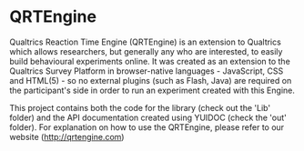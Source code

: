QRTEngine
=========

Qualtrics Reaction Time Engine (QRTEngine) is an extension to Qualtrics which allows researchers, but generally any who are interested, to easily build behavioural experiments online.
It was created as an extension to the Qualtrics Survey Platform in browser-native languages - JavaScript, CSS and HTML(5) - so no external plugins (such as Flash, Java) are required on the participant's side in order to run an experiment created with this Engine.

This project contains both the code for the library (check out the 'Lib' folder) and the API documentation created using YUIDOC (check the 'out' folder). For explanation on how to use the QRTEngine, please refer to our website (http://qrtengine.com)
